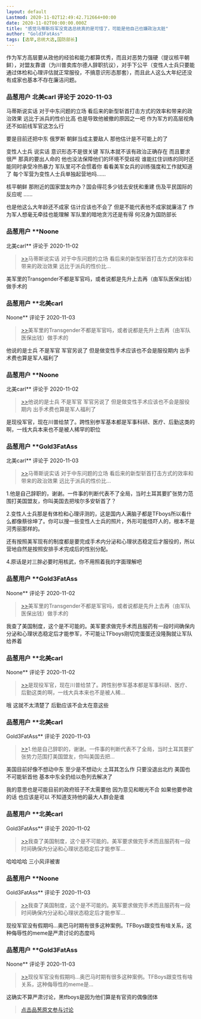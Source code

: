 ```yaml
---
layout: default
Lastmod: 2020-11-02T12:49:42.712664+00:00
date: 2020-11-02T00:00:00.000Z
title: "感觉马蒂斯将军没竞选总统真的是可惜了，可能是他自己也嫌政治太脏"
author: "Gold3FatAss"
tags: [选举,总统大选,国防部长]
---
```


作为军方高层要从政他的经验和能力都算优秀，而且对恶势力强硬（提议核平朝鲜），对盟友靠谱（为川普卖库尔德人辞职抗议），对手下公平（变性人士兵只要能通过体检和心理评估就正常服役，不搞意识形态那套），而且此人这么大年纪还没有成家也基本不存在廉洁问题。

            
### 品葱用户 **北美carl** 评论于 2020-11-03
        
马蒂斯说实话 对于中东问题的立场 看后来的新型斩首打击方式的效率和带来的政治效果 远比于派兵的性价比高 也是导致他被撤的原因之一吧 作为军方的高层视角还不如前线军官这怎么行  
  
要是目前还把中东 俄罗斯 朝鲜当成主要敌人 那他估计是不可能上的了  
  
变性人士兵 说实话 意识形态不是很关键 军队本就不该有政治正确存在 而且要求很严 那真的要出人命的 他也没法保障他们的环境不受歧视 谁能扛住训练的同时还能同时承受冷热暴力 军队里可不会惯着你 看看美军女兵的训练强度和工作就知道了 每个军营为变性人士兵单独起营地吗……  
  
核平朝鲜 那附近的国家盟友咋办？国会得花多少钱去安抚和重建 伤及平民国际的反应呢 ……  
  
也是他这么大年龄还不成家 估计应该也不会了 但是不能代表他不成家就廉洁了 作为军人想毫无牵挂也能理解 军队里的暗地贪污还是有得 何况身为国防部长
        


            
### 品葱用户 **Noone 
北美carl** 评论于 2020-11-02
        
> [\>>]( "/article/item_id-530221#")马蒂斯说实话 对于中东问题的立场 看后来的新型斩首打击方式的效率和带来的政治效果 远比于派兵的性价比...

  
美军里的Transgender不都是军官吗，或者说都是先升上去再（由军队医保出钱）做手术的
        


            
### 品葱用户 **北美carl 
Noone** 评论于 2020-11-03
        
> [\>>]( "/article/item_id-530374#")美军里的Transgender不都是军官吗，或者说都是先升上去再（由军队医保出钱）做手术的

  
他说的是士兵 不是军官 军官另说了 但是做变性手术应该也不会是服役期内 出手术费也算是军人福利了
        


            
### 品葱用户 **Noone 
北美carl** 评论于 2020-11-02
        
> [\>>]( "/article/item_id-530392#")他说的是士兵 不是军官 军官另说了 但是做变性手术应该也不会是服役期内 出手术费也算是军人福利了

  
是现役军官，现在川普给禁了。跨性别参军基本都是军事科研、医疗、后勤这类的啊，一线大兵本来也不是被人稀罕的职位
        


            
### 品葱用户 **Gold3FatAss 
北美carl** 评论于 2020-11-03
        
> [\>>]( "/article/item_id-530221#")马蒂斯说实话 对于中东问题的立场 看后来的新型斩首打击方式的效率和带来的政治效果 远比于派兵的性价比...

  
  
1.他是自己辞职的，谢谢。一件事的判断代表不了全局，当时土耳其要扩张势力范围打美国盟友，你叫美国去把埃尔多安斩首了？  
  
2.变性人士兵那是有体检和心理评测的，这是国内人满脑子都是TFboys所以看什么都像蔡徐坤了。你可以搜一些变性人士兵的照片，外形可能怪吓人的，根本不是河秀丽那样的。  
  
还有按照美军现有的制度都是要完成手术内分泌和心理状态稳定后才服役的，所以营地自然是按照安排手术完成后的性别分配。  
  
4.原话是对三胖必要时用核武，你不用照着我的字面理解吧
        


            
### 品葱用户 **Gold3FatAss 
Noone** 评论于 2020-11-02
        
> [\>>]( "/article/item_id-530374#")美军里的Transgender不都是军官吗，或者说都是先升上去再（由军队医保出钱）做手术的

  
  
我查了美国制度，这个是不可能的。美军要求做完手术而且服药有一段时间确保内分泌和心理状态稳定后才能参军，不可能让TFboys刚切完蛋蛋还没隆胸就让军队给养着
        


            
### 品葱用户 **北美carl 
Noone** 评论于 2020-11-02
        
> [\>>]( "/article/item_id-530404#")是现役军官，现在川普给禁了。跨性别参军基本都是军事科研、医疗、后勤这类的啊，一线大兵本来也不是被人稀...

  
  
哦 这就不太清楚了 后勤应该不会太在意这些
        


            
### 品葱用户 **北美carl 
Gold3FatAss** 评论于 2020-11-03
        
> [\>>]( "/article/item_id-530408#")1.他是自己辞职的，谢谢。一件事的判断代表不了全局，当时土耳其要扩张势力范围打美国盟友，你叫美国去把...

  
  
美国目前好像不想动中东 至少是不想动火 土耳其怎么作 只要没退出北约 美国也不可能斩首他 基本中东全扔给以色列去解决了  
  
我的意思也是可能目前的政府班子不太需要他 因为意见和眼光不合 如果他要参政的话 也应该是可以 不知道支持他的最大人群会是谁
        


            
### 品葱用户 **北美carl 
Gold3FatAss** 评论于 2020-11-02
        
> [\>>]( "/article/item_id-530409#")我查了美国制度，这个是不可能的。美军要求做完手术而且服药有一段时间确保内分泌和心理状态稳定后才能参军...

  
  
哈哈哈哈 三小风评被害
        


            
### 品葱用户 **Noone 
Gold3FatAss** 评论于 2020-11-03
        
> [\>>]( "/article/item_id-530409#")我查了美国制度，这个是不可能的。美军要求做完手术而且服药有一段时间确保内分泌和心理状态稳定后才能参军...

  
现役军官没有假期吗...奥巴马时期有很多这种案例。TFBoys跟变性有啥关系，这种侮辱性的meme是严肃讨论的态度吗
        


            
### 品葱用户 **Gold3FatAss 
Noone** 评论于 2020-11-03
        
> [\>>]( "/article/item_id-530439#")现役军官没有假期吗...奥巴马时期有很多这种案例。TFBoys跟变性有啥关系，这种侮辱性的meme是...

  
  
这确实不算严肃讨论，黑tfboys是因为他们算是有官资的偶像团体
        






> [点击品葱原文参与讨论](https://pincong.rocks/article/25775)

